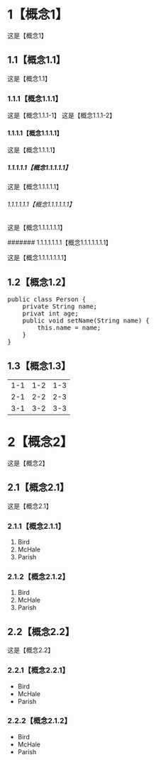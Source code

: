 # 1【概念1】

这是【概念1】

## 1.1【概念1.1】

这是【概念1.1】

### 1.1.1【概念1.1.1】

这是【概念1.1.1-1】
这是【概念1.1.1-2】

#### 1.1.1.1【概念1.1.1.1】

这是【概念1.1.1.1】

##### 1.1.1.1.1【概念1.1.1.1.1】

这是【概念1.1.1.1.1】

###### 1.1.1.1.1.1【概念1.1.1.1.1.1】

这是【概念1.1.1.1.1.1】

####### 1.1.1.1.1.1.1【概念1.1.1.1.1.1.1】

这是【概念1.1.1.1.1.1.1】

## 1.2【概念1.2】

<pre>
public class Person {
    private String name;
    privat int age;
    public void setName(String name) {
        this.name = name;
    }
}
</pre>

## 1.3【概念1.3】

<table>
<tr>
<td>1-1</td>
<td>1-2</td>
<td>1-3</td>
</tr>
<tr>
<td>2-1</td>
<td>2-2</td>
<td>2-3</td>
</tr>
<tr>
<td>3-1</td>
<td>3-2</td>
<td>3-3</td>
</tr>
</table>

# 2【概念2】

这是【概念2】

## 2.1【概念2.1】

这是【概念2.1】

### 2.1.1【概念2.1.1】

<ol>
<li>Bird</li>
<li>McHale</li>
<li>Parish</li>
</ol>

### 2.1.2【概念2.1.2】

1.  Bird
2.  McHale
3.  Parish

## 2.2【概念2.2】

这是【概念2.2】

### 2.2.1【概念2.2.1】

<ul>
<li>Bird</li>
<li>McHale</li>
<li>Parish</li>
</ul>

### 2.2.2【概念2.1.2】

* Bird
* McHale
* Parish